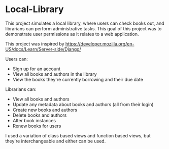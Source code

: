 # Local-Library
This project simulates a local library, where users can check books out, and librarians can perform administrative tasks. This goal of this project was to demonstrate user permissions as it relates to a web application.

This project was inspired by https://developer.mozilla.org/en-US/docs/Learn/Server-side/Django/

Users can:
- Sign up for an account
- View all books and authors in the library
- View the books they're currently borrowing and their due date

Librarians can:
- View all books and authors
- Update any metadata about books and authors (all from their login)
- Create new books and authors
- Delete books and authors
- Alter book instances
- Renew books for users

I used a variation of class based views and function based views, but they're interchangeable and either can be used.

